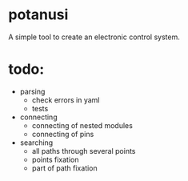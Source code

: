 # potanusi
A simple tool to create an electronic control system.

# todo:
- parsing
    - check errors in yaml
    - tests
- connecting
    - connecting of nested modules
    - connecting of pins
- searching
    - all paths through several points
    - points fixation
    - part of path fixation
 
